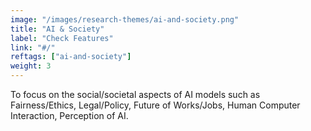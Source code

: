 ```yaml
---
image: "/images/research-themes/ai-and-society.png"
title: "AI & Society"
label: "Check Features"
link: "#/"
reftags: ["ai-and-society"]
weight: 3
---
```


To focus on the social/societal aspects of AI models such as Fairness/Ethics, Legal/Policy, Future of Works/Jobs, Human Computer Interaction, Perception of AI.